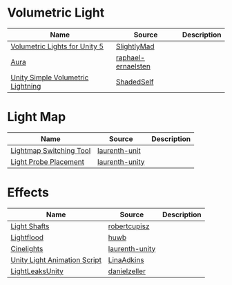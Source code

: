 # Volumetric Light
| Name | Source | Description | 
| --- | --- | --- |
| [Volumetric Lights for Unity 5](https://github.com/SlightlyMad/VolumetricLights)|[SlightlyMad](https://github.com/SlightlyMad)
|[Aura](https://github.com/raphael-ernaelsten/Aura)|[raphael-ernaelsten](https://github.com/raphael-ernaelsten/)
|[Unity Simple Volumetric Lightning](https://github.com/ShadedSelf/Unity-Simple-Volumetric-Lightning)|[ShadedSelf](https://github.com/ShadedSelf/)

# Light Map
| Name | Source | Description | 
| --- | --- | --- |
|[Lightmap Switching Tool](https://github.com/laurenth-unity/lightmap-switching-tool)|[laurenth-unit](https://github.com/laurenth-unity)|
|[Light Probe Placement](https://github.com/laurenth-unity/LightProbesPlacement)|[laurenth-unity](https://github.com/laurenth-unity)|

# Effects
| Name | Source | Description | 
| --- | --- | --- |
| [Light Shafts](https://github.com/robertcupisz/LightShafts)|[robertcupisz](https://github.com/robertcupisz)
|[Lightflood](https://github.com/huwb/lightflood)|[huwb](https://github.com/huwb)|
|[Cinelights](https://github.com/laurenth-unity/Cinelights)|[laurenth-unity](https://github.com/laurenth-unity/)
|[Unity Light Animation Script](https://github.com/LinaAdkins/UnityLightAnimationScript)|[LinaAdkins](https://github.com/LinaAdkins)
|[LightLeaksUnity](https://github.com/danielzeller/LightLeaksUnity)|[danielzeller](https://github.com/danielzeller)|
